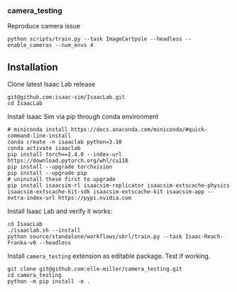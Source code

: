 ### camera_testing



Reproduce camera issue
```
python scripts/train.py --task ImageCartpole --headless --enable_cameras --num_envs 4
```



## Installation
Clone latest Isaac Lab release
```
git@github.com:isaac-sim/IsaacLab.git
cd IsaacLab
```

Install Isaac Sim via pip through conda environment
```
# miniconda install https://docs.anaconda.com/miniconda/#quick-command-line-install
conda create -n isaaclab python=3.10
conda activate isaaclab
pip install torch==2.4.0 --index-url https://download.pytorch.org/whl/cu118
pip install --upgrade torchvision
pip install --upgrade pip
# uninstall these first to upgrade
pip install isaacsim-rl isaacsim-replicator isaacsim-extscache-physics isaacsim-extscache-kit-sdk isaacsim-extscache-kit isaacsim-app --extra-index-url https://pypi.nvidia.com
```
Install Isaac Lab and verify it works:
```
cd IsaacLab
./isaaclab.sh --install
python source/standalone/workflows/skrl/train.py --task Isaac-Reach-Franka-v0 --headless
```
Install `camera_testing` extension as editable package. Test if working.
```
git clone git@github.com:elle-miller/camera_testing.git
cd camera_testing
python -m pip install -e .
```
